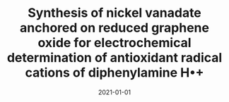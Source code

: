 ---
title: "Synthesis of nickel vanadate anchored on reduced graphene oxide for electrochemical determination of antioxidant radical cations of diphenylamine H•+"
collection: publications
permalink: /publication/2022-Synthesis-of-nickel-vanadate-anchored-on-reduced-graphene-oxide
date: 2021-01-01
venue: 'ACS Applied Electronic Materials'
link: 'https://doi.org/10.1021/acsaelm.1c00183'
citation: '@article{hwa2021synthesis,
  title={Synthesis of nickel vanadate anchored on reduced graphene oxide for electrochemical determination of antioxidant radical cations of diphenylamine H•+},
  author={Hwa, Kuo Yuan and Santhan, Aravindan and Ganguly, Anindita and Kanna Sharma, Tata Sanjay},
  journal={ACS Applied Electronic Materials},
  volume={3},
  number={5},
  pages={2247--2260},
  year={2021},
  publisher={American Chemical Society}
}'
---